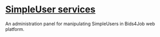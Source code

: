 
# [SimpleUser services](http://83.212.99.206:8080/Bids4JobForked/simple_user_index.jsp)
An administration panel for manipulating SimpleUsers in Bids4Job web platform.